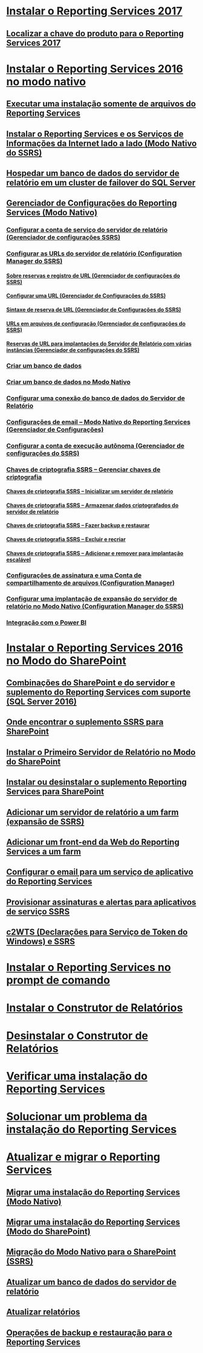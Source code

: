# [Instalar o Reporting Services 2017](install-reporting-services.md)
## [Localizar a chave do produto para o Reporting Services 2017](find-reporting-services-product-key-ssrs.md)

# [Instalar o Reporting Services 2016 no modo nativo](install-reporting-services-native-mode-report-server.md)  
## [Executar uma instalação somente de arquivos do Reporting Services](files-only-installation-reporting-services.md)  
## [Instalar o Reporting Services e os Serviços de Informações da Internet lado a lado (Modo Nativo do SSRS)](install-reporting-and-internet-information-services-side-by-side.md)  
## [Hospedar um banco de dados do servidor de relatório em um cluster de failover do SQL Server](host-a-report-server-database-in-a-sql-server-failover-cluster.md)  
## [Gerenciador de Configurações do Reporting Services (Modo Nativo)](reporting-services-configuration-manager-native-mode.md)  
### [Configurar a conta de serviço do servidor de relatório (Gerenciador de configurações SSRS)](configure-the-report-server-service-account-ssrs-configuration-manager.md)  
### [Configurar as URLs do servidor de relatório (Configuration Manager do SSRS)](configure-report-server-urls-ssrs-configuration-manager.md)  
#### [Sobre reservas e registro de URL (Gerenciador de configurações do SSRS)](about-url-reservations-and-registration-ssrs-configuration-manager.md)  
#### [Configurar uma URL (Gerenciador de Configurações do SSRS)](configure-a-url-ssrs-configuration-manager.md)  
#### [Sintaxe de reserva de URL (Gerenciador de Configurações do SSRS)](url-reservation-syntax-ssrs-configuration-manager.md)  
#### [URLs em arquivos de configuração (Gerenciador de configurações do SSRS)](urls-in-configuration-files-ssrs-configuration-manager.md)  
#### [Reservas de URL para implantações do Servidor de Relatório com várias instâncias (Gerenciador de configurações do SSRS)](url-reservations-for-multi-instance-report-server-deployments.md)  
### [Criar um banco de dados](ssrs-report-server-create-a-report-server-database.md)  
### [Criar um banco de dados no Modo Nativo](ssrs-report-server-create-a-native-mode-report-server-database.md)  
### [Configurar uma conexão do banco de dados do Servidor de Relatório](configure-a-report-server-database-connection-ssrs-configuration-manager.md)  
### [Configurações de email – Modo Nativo do Reporting Services (Gerenciador de Configurações)](e-mail-settings-reporting-services-native-mode-configuration-manager.md)  
### [Configurar a conta de execução autônoma (Gerenciador de configurações do SSRS)](configure-the-unattended-execution-account-ssrs-configuration-manager.md)  
### [Chaves de criptografia SSRS – Gerenciar chaves de criptografia](ssrs-encryption-keys-manage-encryption-keys.md)  
#### [Chaves de criptografia SSRS – Inicializar um servidor de relatório](ssrs-encryption-keys-initialize-a-report-server.md)  
#### [Chaves de criptografia SSRS – Armazenar dados criptografados do servidor de relatório](ssrs-encryption-keys-store-encrypted-report-server-data.md)  
#### [Chaves de criptografia SSRS – Fazer backup e restaurar](ssrs-encryption-keys-back-up-and-restore-encryption-keys.md)  
#### [Chaves de criptografia SSRS – Excluir e recriar](ssrs-encryption-keys-delete-and-re-create-encryption-keys.md)  
#### [Chaves de criptografia SSRS – Adicionar e remover para implantação escalável](add-and-remove-encryption-keys-for-scale-out-deployment.md)  
### [Configurações de assinatura e uma Conta de compartilhamento de arquivos (Configuration Manager)](subscription-settings-and-a-file-share-account-configuration-manager.md)  
### [Configurar uma implantação de expansão do servidor de relatório no Modo Nativo (Configuration Manager do SSRS)](configure-a-native-mode-report-server-scale-out-deployment.md)  
### [Integração com o Power BI](power-bi-report-server-integration-configuration-manager.md)  


# [Instalar o Reporting Services 2016 no Modo do SharePoint](install-reporting-services-sharepoint-mode.md)  
## [Combinações do SharePoint e do servidor e suplemento do Reporting Services com suporte (SQL Server 2016)](supported-combinations-of-sharepoint-and-reporting-services-server.md)  
## [Onde encontrar o suplemento SSRS para SharePoint](where-to-find-the-reporting-services-add-in-for-sharepoint-products.md)  
## [Instalar o Primeiro Servidor de Relatório no Modo do SharePoint](install-the-first-report-server-in-sharepoint-mode.md)  
## [Instalar ou desinstalar o suplemento Reporting Services para SharePoint](install-or-uninstall-the-reporting-services-add-in-for-sharepoint.md)  
## [Adicionar um servidor de relatório a um farm (expansão de SSRS)](add-an-additional-report-server-to-a-farm-ssrs-scale-out.md)  
## [Adicionar um front-end da Web do Reporting Services a um farm](add-an-additional-reporting-services-web-front-end-to-a-farm.md)  
## [Configurar o email para um serviço de aplicativo do Reporting Services](configure-e-mail-for-a-reporting-services-service-application.md)
## [Provisionar assinaturas e alertas para aplicativos de serviço SSRS](provision-subscriptions-and-alerts-for-ssrs-service-applications.md)  
## [c2WTS (Declarações para Serviço de Token do Windows) e SSRS](claims-to-windows-token-service-c2wts-and-reporting-services.md)  


# [Instalar o Reporting Services no prompt de comando](install-reporting-services-at-the-command-prompt.md)  
# [Instalar o Construtor de Relatórios](install-report-builder.md)  
# [Desinstalar o Construtor de Relatórios](uninstall-report-builder.md)  
# [Verificar uma instalação do Reporting Services](verify-a-reporting-services-installation.md)  
# [Solucionar um problema da instalação do Reporting Services](troubleshoot-a-reporting-services-installation.md)  


# [Atualizar e migrar o Reporting Services](upgrade-and-migrate-reporting-services.md)  
## [Migrar uma instalação do Reporting Services (Modo Nativo)](migrate-a-reporting-services-installation-native-mode.md)  
## [Migrar uma instalação do Reporting Services (Modo do SharePoint)](migrate-a-reporting-services-installation-sharepoint-mode.md)  
## [Migração do Modo Nativo para o SharePoint (SSRS)](native-to-sharepoint-migration-ssrs.md)  
## [Atualizar um banco de dados do servidor de relatório](upgrade-a-report-server-database.md)  
## [Atualizar relatórios](upgrade-reports.md)  
## [Operações de backup e restauração para o Reporting Services](backup-and-restore-operations-for-reporting-services.md)  
